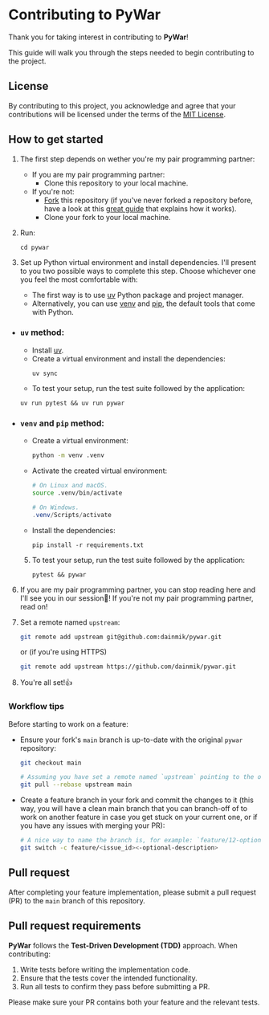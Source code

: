 # Contributing to PyWar

Thank you for taking interest in contributing to **PyWar**!

This guide will walk you through the steps needed to begin contributing to the project.

## License

By contributing to this project, you acknowledge and agree that your contributions will be licensed under the terms of the [MIT License](./LICENSE).

## How to get started

1. The first step depends on wether you're my pair programming partner:
    - If you are my pair programming partner:
        - Clone this repository to your local machine.
    - If you're not:
        - [Fork](https://docs.github.com/en/get-started/exploring-projects-on-github/contributing-to-a-project#about-forking) this repository (if you've never forked a repository before, have a look at this [great guide](https://docs.github.com/en/get-started/exploring-projects-on-github/contributing-to-a-project#about-forking) that explains how it works).
        - Clone your fork to your local machine.
1. Run:
    ```
    cd pywar
    ```

1. Set up Python virtual environment and install dependencies. I'll present to you two possible ways to complete this step. Choose whichever one you feel the most comfortable with:
    - The first way is to use [uv](https://github.com/astral-sh/uv) Python package and project manager.
    - Alternatively, you can use [venv](https://docs.python.org/3/library/venv.html) and [pip](https://pip.pypa.io/en/stable/), the default tools that come with Python.

- ### `uv` method:

    - Install [uv](https://docs.astral.sh/uv/getting-started/installation/).
    - Create a virtual environment and install the dependencies:
        ```
        uv sync
        ```
    - To test your setup, run the test suite followed by the application:
    ```
    uv run pytest && uv run pywar
    ```

- ### `venv` and `pip` method:

    - Create a virtual environment:
        ```sh
        python -m venv .venv
        ```
    - Activate the created virtual environment:
        ```sh
        # On Linux and macOS.
        source .venv/bin/activate
        ```

        ```powershell
        # On Windows.
        .venv/Scripts/activate
        ```
    - Install the dependencies:
        ```
        pip install -r requirements.txt
        ```

    5. To test your setup, run the test suite followed by the application:
        ```
        pytest && pywar
        ```
6. If you are my pair programming partner, you can stop reading here and I'll see you in our session👋! If you're not my pair programming partner, read on!

7. Set a remote named `upstream`:
    ```sh
    git remote add upstream git@github.com:dainmik/pywar.git
    ```

    or (if you're using HTTPS)

    ```sh
    git remote add upstream https://github.com/dainmik/pywar.git
    ```
8. You're all set!👍

### Workflow tips

Before starting to work on a feature:

- Ensure your fork's `main` branch is up-to-date with the original `pywar` repository:

    ```sh
    git checkout main

    # Assuming you have set a remote named `upstream` pointing to the original `pywar` repository.
    git pull --rebase upstream main
    ```

- Create a feature branch in your fork and commit the changes to it (this way, you will have a clean main branch that you can branch-off of to work on another feature in case you get stuck on your current one, or if you have any issues with merging your PR):

    ```sh
    # A nice way to name the branch is, for example: `feature/12-optional-description`, with 12 being the issue number or id, and an optional description to find the branch easier if you have a couple. 
    git switch -c feature/<issue_id><-optional-description>
    ```

## Pull request

After completing your feature implementation, please submit a pull request (PR) to the `main` branch of this repository.

## Pull request requirements

**PyWar** follows the **Test-Driven Development (TDD)** approach. When contributing:

1. Write tests before writing the implementation code.
2. Ensure that the tests cover the intended functionality.
3. Run all tests to confirm they pass before submitting a PR.

Please make sure your PR contains both your feature and the relevant tests.
